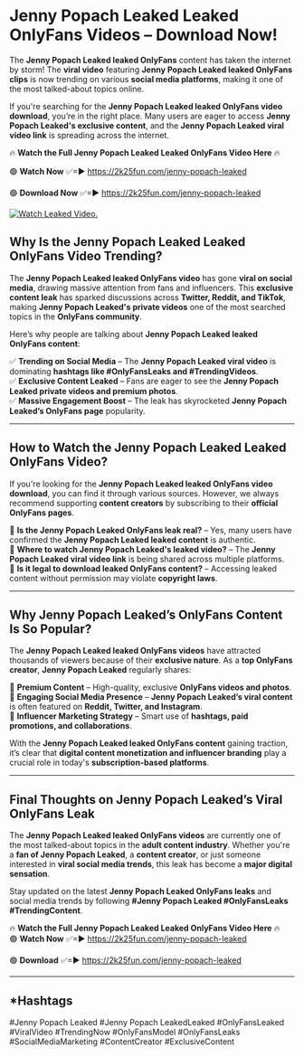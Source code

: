 # Jenny Popach Leaked Leaked OnlyFans Videos – Download Now!

The **Jenny Popach Leaked leaked OnlyFans** content has taken the internet by storm! The **viral video** featuring **Jenny Popach Leaked leaked OnlyFans clips** is now trending on various **social media platforms**, making it one of the most talked-about topics online.  

If you're searching for the **Jenny Popach Leaked leaked OnlyFans video download**, you’re in the right place. Many users are eager to access **Jenny Popach Leaked's exclusive content**, and the **Jenny Popach Leaked viral video link** is spreading across the internet.  

🔥 **Watch the Full Jenny Popach Leaked Leaked OnlyFans Video Here** 🔥  

🟢 **Watch Now** ✅=► https://2k25fun.com/jenny-popach-leaked

🟢 **Download Now** ✅=► https://2k25fun.com/jenny-popach-leaked

[![Watch Leaked Video.](https://miro.medium.com/v2/resize:fit:828/format:webp/1*cilzJN44JGOrTw9NJCrNHA.gif "Watch Leaked Video")](https://2k25fun.com/jenny-popach-leaked)

## **Why Is the Jenny Popach Leaked Leaked OnlyFans Video Trending?**  

The **Jenny Popach Leaked leaked OnlyFans video** has gone **viral on social media**, drawing massive attention from fans and influencers. This **exclusive content leak** has sparked discussions across **Twitter, Reddit, and TikTok**, making **Jenny Popach Leaked's private videos** one of the most searched topics in the **OnlyFans community**.  

Here’s why people are talking about **Jenny Popach Leaked leaked OnlyFans content**:  

✅ **Trending on Social Media** – The **Jenny Popach Leaked viral video** is dominating **hashtags like #OnlyFansLeaks and #TrendingVideos**.  
✅ **Exclusive Content Leaked** – Fans are eager to see the **Jenny Popach Leaked private videos and premium photos**.  
✅ **Massive Engagement Boost** – The leak has skyrocketed **Jenny Popach Leaked’s OnlyFans page** popularity.  

---

## **How to Watch the Jenny Popach Leaked Leaked OnlyFans Video?**  

If you're looking for the **Jenny Popach Leaked leaked OnlyFans video download**, you can find it through various sources. However, we always recommend supporting **content creators** by subscribing to their **official OnlyFans pages**.  

🔹 **Is the Jenny Popach Leaked OnlyFans leak real?** – Yes, many users have confirmed the **Jenny Popach Leaked leaked content** is authentic.  
🔹 **Where to watch Jenny Popach Leaked's leaked video?** – The **Jenny Popach Leaked viral video link** is being shared across multiple platforms.  
🔹 **Is it legal to download leaked OnlyFans content?** – Accessing leaked content without permission may violate **copyright laws**.  

---

## **Why Jenny Popach Leaked’s OnlyFans Content Is So Popular?**  

The **Jenny Popach Leaked leaked OnlyFans videos** have attracted thousands of viewers because of their **exclusive nature**. As a **top OnlyFans creator**, **Jenny Popach Leaked** regularly shares:  

📌 **Premium Content** – High-quality, exclusive **OnlyFans videos and photos**.  
📌 **Engaging Social Media Presence** – **Jenny Popach Leaked’s viral content** is often featured on **Reddit, Twitter, and Instagram**.  
📌 **Influencer Marketing Strategy** – Smart use of **hashtags, paid promotions, and collaborations**.  

With the **Jenny Popach Leaked leaked OnlyFans content** gaining traction, it’s clear that **digital content monetization and influencer branding** play a crucial role in today's **subscription-based platforms**.  

---

## **Final Thoughts on Jenny Popach Leaked’s Viral OnlyFans Leak**  

The **Jenny Popach Leaked leaked OnlyFans videos** are currently one of the most talked-about topics in the **adult content industry**. Whether you're a **fan of Jenny Popach Leaked**, a **content creator**, or just someone interested in **viral social media trends**, this leak has become a **major digital sensation**.  

Stay updated on the latest **Jenny Popach Leaked OnlyFans leaks** and social media trends by following **#Jenny Popach Leaked #OnlyFansLeaks #TrendingContent**.  

🔥 **Watch the Full Jenny Popach Leaked Leaked OnlyFans Video Here** 🔥  
🟢 **Watch Now** ✅=► https://2k25fun.com/jenny-popach-leaked

🟢 **Download** ✅=► https://2k25fun.com/jenny-popach-leaked

---

## *Hashtags
#Jenny Popach Leaked #Jenny Popach LeakedLeaked #OnlyFansLeaked #ViralVideo #TrendingNow #OnlyFansModel #OnlyFansLeaks #SocialMediaMarketing #ContentCreator #ExclusiveContent  